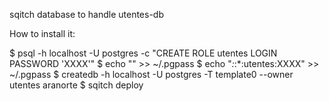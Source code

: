 sqitch database to handle utentes-db

How to install it:

$ psql -h localhost -U postgres -c "CREATE ROLE utentes LOGIN PASSWORD 'XXXX'"
$ echo "" >> ~/.pgpass
$ echo "*:*:*:utentes:XXXX" >> ~/.pgpass
$ createdb -h localhost -U postgres -T template0 --owner utentes aranorte
$ sqitch deploy
